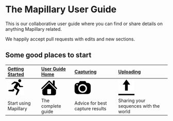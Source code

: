 # The Mapillary User Guide

This is our collaborative user guide where you can find or share details on anything Mapillary related.

We happily accept pull requests with edits and new sections. 

## Some good places to start
|[Getting Started](https://github.com/mapillary/UserGuide/wiki/Getting-Started)|[User Guide Home](https://github.com/mapillary/UserGuide/wiki/Home)|[Capturing](https://github.com/mapillary/UserGuide/wiki/Capturing)|[Uploading](https://github.com/mapillary/UserGuide/wiki/Uploading)|
|:----|:----|:----|:----|
|![Getting Started](icons/Getting_Started.png)|![User Guide Homepage](icons/User_Guide_Homepage.png)|![Capturing](icons/Capturing.png)|![Uploading](/icons/Uploading.png)|
|Start using Mapillary|The complete guide|Advice for best capture results|Sharing your sequences with the world|


